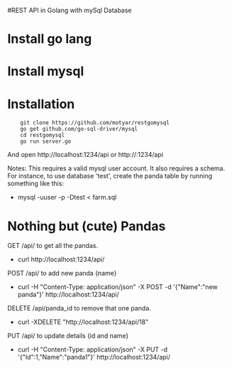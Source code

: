 #REST API in Golang with mySql Database

# Install go lang
# Install mysql

# Installation

        git clone https://github.com/motyar/restgomysql
        go get github.com/go-sql-driver/mysql
        cd restgomysql
        go run server.go

And open http://localhost:1234/api or http://<ip>:1234/api

Notes: This requires a valid mysql user account. It also requires a schema. For instance, to use database 'test', create the panda table by running something like this:
- mysql -uuser -p -Dtest < farm.sql

# Nothing but (cute) Pandas

GET /api/ to get all the pandas.
- curl http://localhost:1234/api/

POST /api/ to add new panda {name}
- curl -H "Content-Type: application/json" -X POST -d '{"Name":"new panda"}' http://localhost:1234/api/

DELETE /api/panda_id to remove that one panda.
- curl -XDELETE "http://localhost:1234/api/18"

PUT /api/ to update details {id and name}
- curl -H "Content-Type: application/json" -X PUT -d '{"Id":1,"Name":"panda1"}' http://localhost:1234/api/



